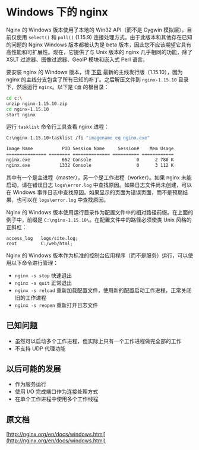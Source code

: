 # Windows 下的 nginx

Nginx 的 Windows 版本使用了本地的 Win32 API（而不是 Cygwin 模拟层）。目前仅使用 `select()` 和 `poll()` (1.15.9) 连接处理方式。由于此版本和其他存在已知的问题的 Nginx Windows 版本都被认为是 beta 版本，因此您不应该期望它具有高性能和可扩展性。现在，它提供了与 Unix 版本的 nginx 几乎相同的功能，除了 XSLT 过滤器、图像过滤器、GeoIP 模块和嵌入式 Perl 语言。

<!-- more -->

要安装 nginx 的 Windows 版本，请 [下载](http://nginx.org/en/download.html) 最新的主线发行版（1.15.10），因为 nginx 的主线分支包含了所有已知的补丁。之后解压文件到 `nginx-1.15.10` 目录下，然后运行 `nginx`。以下是 `C盘` 的根目录：

```bash
cd c:\
unzip nginx-1.15.10.zip
cd nginx-1.15.10
start nginx
```

运行 `tasklist` 命令行工具查看 nginx 进程：

```bash
C:\nginx-1.15.10>tasklist /fi "imagename eq nginx.exe"

Image Name           PID Session Name     Session#    Mem Usage
=============== ======== ============== ========== ============
nginx.exe            652 Console                 0      2 780 K
nginx.exe           1332 Console                 0      3 112 K
```
其中有一个是主进程（master），另一个是工作进程（worker）。如果 nginx 未能启动，请在错误日志 `logs\error.log` 中查找原因。如果日志文件尚未创建，可以在 Windows 事件日志中查找原因。如果显示的页面为错误页面，而不是预期结果，也可以在 `logs\error.log` 中查找原因。

Nginx 的 Windows 版本使用运行目录作为配置文件中的相对路径前缀。在上面的例子中，前缀是 `C:\nginx-1.15.10\`。在配置文件中的路径必须使类 Unix 风格的正斜杠：

```nginx
access_log   logs/site.log;
root         C:/web/html;
```
Nginx 的 Windows 版本作为标准的控制台应用程序（而不是服务）运行，可以使用以下命令进行管理：

- `nginx -s stop` 快速退出
- `nginx -s quit` 正常退出
- `nginx -s reload` 重新加载配置文件，使用新的配置启动工作进程，正常关闭旧的工作进程
- `nginx -s reopen` 重新打开日志文件

## 已知问题
- 虽然可以启动多个工作进程，但实际上只有一个工作进程做完全部的工作
- 不支持 UDP 代理功能

## 以后可能的发展
- 作为服务运行
- 使用 I/O 完成端口作为连接处理方式
- 在单个工作进程中使用多个工作线程

## 原文档

[http://nginx.org/en/docs/windows.html](http://nginx.org/en/docs/windows.html)
